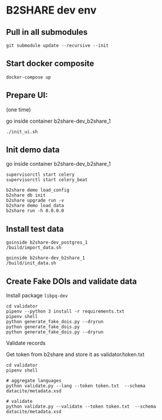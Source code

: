 # B2SHARE dev env

## Pull in all submodules

```
git submodule update --recursive --init
```

## Start docker composite

```
docker-compose up
```

## Prepare UI:
(one time)

go inside container b2share-dev_b2share_1


```
./init_ui.sh 
```

## Init demo data

go inside container b2share-dev_b2share_1

```
supervisorctl start celery
supervisorctl start celery_beat

b2share demo load_config
b2share db init
b2share upgrade run -v
b2share demo load_data
b2share run -h 0.0.0.0
```
## Install test data

```
goinside b2share-dev_postgres_1
/build/import_data.sh
```

```
goinside b2share-dev_b2share_1
/build/init_data.sh
```

## Create Fake DOIs and validate data

Install package `libpq-dev`

```
cd validator
pipenv --python 3 install -r requirements.txt
pipenv shell
python generate_fake_dois.py --dryrun
python generate_fake_dois.py
python generate_fake_dois.py --dryrun
```
Validate records

Get token from b2share and store it as validator/token.txt

```
cd validator
pipenv shell

# aggregate languages
python validate.py --lang --token token.txt  --schema datacite/metadata.xsd

# validate
python validate.py --validate --token token.txt  --schema datacite/metadata.xsd
```

